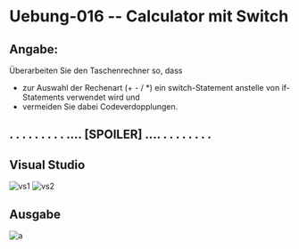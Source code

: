 # Uebung-016  --  Calculator mit Switch

## Angabe:
Überarbeiten Sie den Taschenrechner so, dass 
- zur Auswahl der Rechenart (+ - / *) ein switch-Statement anstelle von if-Statements verwendet wird und
- vermeiden Sie dabei Codeverdopplungen.

## . . . . . . . . . .... [SPOILER] .... . . . . . . . . 

## Visual Studio
![vs1](https://github.com/IxI-Enki/Uebung-016/assets/138018029/ec2fa4d9-0d29-4328-a44a-941559fbe79e)
![vs2](https://github.com/IxI-Enki/Uebung-016/assets/138018029/d00977fc-4588-48a1-8857-0a247e7e2d1f)

## Ausgabe
![a](https://github.com/IxI-Enki/Uebung-016/assets/138018029/a3175e25-3585-4e5b-a2c6-90c3d2638b75)

